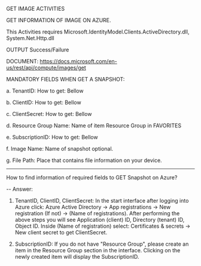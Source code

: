 GET IMAGE ACTIVITIES

GET INFORMATION OF IMAGE ON AZURE.

This Activities requires Microsoft.IdentityModel.Clients.ActiveDirectory.dll, System.Net.Http.dll

OUTPUT Success/Failure	

DOCUMENT: https://docs.microsoft.com/en-us/rest/api/compute/images/get

MANDATORY FIELDS WHEN GET A SNAPSHOT:

a. TenantID: How to get: Bellow

b. ClientID: How to get: Bellow

c. ClientSecret: How to get: Bellow

d. Resource Group Name: Name of item Resource Group in FAVORITES

e. SubscriptionID: How to get: Bellow

f. Image Name: Name of snapshot optional.

g. File Path: Place that contains file information on your device.

-------------------------------------------

How to find information of required fields to GET Snapshot on Azure?

-- Answer:
 
1. TenantID, ClientID, ClientSecret: In the start interface after logging into Azure click: Azure Active Directory -> App registrations -> New registration (If not) -> (Name of registrations). 
After performing the above steps you will see Application (client) ID, Directory (tenant) ID, Object ID.
Inside (Name of registration) select: Certificates & secrets -> New client secret to get ClientSecret.

2. SubscriptionID: If you do not have "Resource Group", please create an item in the Resource Group section in the interface. Clicking on the newly created item will display the SubscriptionID.
